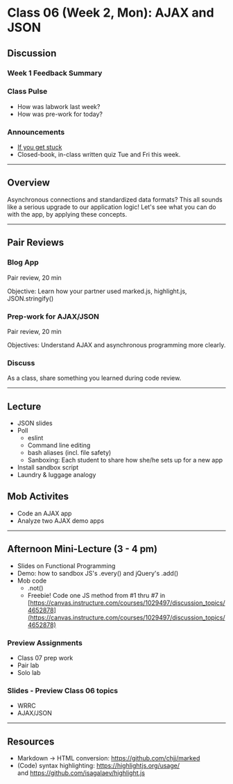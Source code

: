 # Class 06 (Week 2, Mon): AJAX and JSON

## Discussion

### Week 1 Feedback Summary

### Class Pulse
- How was labwork last week?
- How was pre-work for today?

### Announcements
- [If you get stuck](../IfYouGetStuck.md)
- Closed-book, in-class written quiz Tue and Fri this week.

---
## Overview
Asynchronous connections and standardized data formats? This all sounds like a serious upgrade to our application logic! Let's see what you can do with the app, by applying these concepts.

---
## Pair Reviews

### Blog App
Pair review, 20 min

Objective: Learn how your partner used marked.js, highlight.js, JSON.stringify()

### Prep-work for AJAX/JSON
Pair review, 20 min

Objectives: Understand AJAX and asynchronous programming more clearly.

### Discuss
As a class, share something you learned during code review.

---
## Lecture
- JSON slides
- Poll
  - eslint
  - Command line editing
  - bash aliases (incl. file safety)
  - Sanboxing: Each student to share how she/he sets up for a new app
- Install sandbox script
- Laundry & luggage analogy

## Mob Activites
- Code an AJAX app
- Analyze two AJAX demo apps

---
## Afternoon Mini-Lecture (3 - 4 pm)
- Slides on Functional Programming
- Demo: how to sandbox JS's .every() and jQuery's .add()
- Mob code
  - .not()
  - Freebie! Code one JS method from #1 thru #7 in [https://canvas.instructure.com/courses/1029497/discussion_topics/4652878](https://canvas.instructure.com/courses/1029497/discussion_topics/4652878)

### Preview Assignments
- Class 07 prep work
- Pair lab
- Solo lab

### Slides - Preview Class 06 topics
- WRRC
- AJAX/JSON

---
## Resources
- Markdown -> HTML conversion: https://github.com/chjj/marked
- (Code) syntax highlighting: https://highlightjs.org/usage/<br>
  and https://github.com/isagalaev/highlight.js
